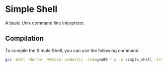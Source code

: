 # Simple Shell

A basic Unix command line interpreter.

## Compilation

To compile the Simple Shell, you can use the following command:

```bash
gcc -Wall -Werror -Wextra -pedantic -std=gnu89 *.c -o simple_shell -lreadline


